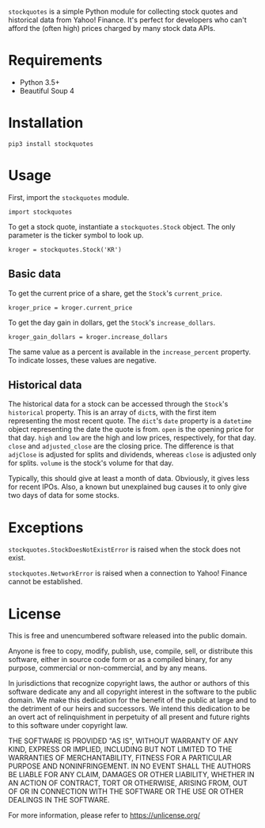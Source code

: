 `stockquotes` is a simple Python module for collecting stock quotes and
historical data from Yahoo! Finance. It's perfect for developers who can't
afford the (often high) prices charged by many stock data APIs.

# Requirements
* Python 3.5+
* Beautiful Soup 4

# Installation

    pip3 install stockquotes

# Usage
First, import the `stockquotes` module.

    import stockquotes

To get a stock quote, instantiate a `stockquotes.Stock` object. The only
parameter is the ticker symbol to look up.

    kroger = stockquotes.Stock('KR')

## Basic data
To get the current price of a share, get the `Stock`'s `current_price`.

    kroger_price = kroger.current_price

To get the day gain in dollars, get the `Stock`'s `increase_dollars`.

    kroger_gain_dollars = kroger.increase_dollars

The same value as a percent is available in the `increase_percent` property. To
indicate losses, these values are negative.

## Historical data
The historical data for a stock can be accessed through the `Stock`'s
`historical` property. This is an array of `dict`s, with the first item
representing the most recent quote. The `dict`'s `date` property is a
`datetime` object representing the date the quote is from. `open` is the
opening price for that day. `high` and `low` are the high and low prices,
respectively, for that day. `close` and `adjusted_close` are the closing
price. The difference is that `adjClose` is adjusted for splits and
dividends, whereas `close` is adjusted only for splits. `volume` is the
stock's volume for that day.

Typically, this should give at least a month of data. Obviously, it gives less
for recent IPOs. Also, a known but unexplained bug causes it to only give two
days of data for some stocks.

# Exceptions
`stockquotes.StockDoesNotExistError` is raised when the stock does not exist.

`stockquotes.NetworkError` is raised when a connection to Yahoo! Finance
cannot be established.

# License
This is free and unencumbered software released into the public domain.

Anyone is free to copy, modify, publish, use, compile, sell, or
distribute this software, either in source code form or as a compiled
binary, for any purpose, commercial or non-commercial, and by any
means.

In jurisdictions that recognize copyright laws, the author or authors
of this software dedicate any and all copyright interest in the
software to the public domain. We make this dedication for the benefit
of the public at large and to the detriment of our heirs and
successors. We intend this dedication to be an overt act of
relinquishment in perpetuity of all present and future rights to this
software under copyright law.

THE SOFTWARE IS PROVIDED "AS IS", WITHOUT WARRANTY OF ANY KIND,
EXPRESS OR IMPLIED, INCLUDING BUT NOT LIMITED TO THE WARRANTIES OF
MERCHANTABILITY, FITNESS FOR A PARTICULAR PURPOSE AND NONINFRINGEMENT.
IN NO EVENT SHALL THE AUTHORS BE LIABLE FOR ANY CLAIM, DAMAGES OR
OTHER LIABILITY, WHETHER IN AN ACTION OF CONTRACT, TORT OR OTHERWISE,
ARISING FROM, OUT OF OR IN CONNECTION WITH THE SOFTWARE OR THE USE OR
OTHER DEALINGS IN THE SOFTWARE.

For more information, please refer to <https://unlicense.org/>
